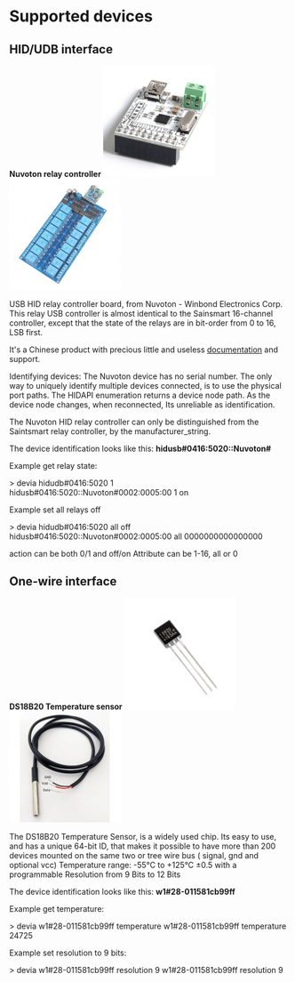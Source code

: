 # Supported devices

## HID/UDB interface

**Nuvoton relay controller** ![](image/relay-controller-nuvoton.png) ![](image/relay-controller-nuvoton16.png) 

USB HID relay controller board, from Nuvoton - Winbond Electronics Corp. 
This relay USB controller is almost identical to the Sainsmart 16-channel controller, except that the state of the relays are in bit-order from 0 to 16, LSB first.

It's a Chinese product with precious little and useless [documentation](https://www.cafago.com/en/p-e1812-1.html) and support.

Identifying devices:
The Nuvoton device has no serial number. The only way to uniquely identify multiple devices connected, is to use the physical port paths.
The HIDAPI enumeration returns a device node path. As the device node changes, when reconnected, Its unreliable as identification.

The Nuvoton HID relay controller can only be distinguished from the Saintsmart relay controller, by the manufacturer_string.

The device identification looks like this: **hidusb#0416:5020::Nuvoton#** 

Example get relay state:

\> devia hidudb#0416:5020 1<br>
hidusb#0416:5020::Nuvoton#0002:0005:00 1 on

Example set all relays off

\> devia hidudb#0416:5020 all off <br>
hidusb#0416:5020::Nuvoton#0002:0005:00 all 0000000000000000

action can be both 0/1 and off/on
Attribute can be 1-16, all or 0

## One-wire interface

**DS18B20 Temperature sensor** ![](image/ds18s20.png) ![](image/ds18b20-waterproof.png) 

The DS18B20 Temperature Sensor, is a widely used chip. Its easy to use, and has a unique 64-bit ID, that makes it possible to have more than 200 devices mounted on the same two or tree wire bus ( signal, gnd and optional vcc) 
Temperature range: -55°C to +125°C ±0.5 with a programmable Resolution from 9 Bits to 12 Bits

The device identification looks like this: **w1#28-011581cb99ff** 

Example get temperature:

\> devia w1#28-011581cb99ff temperature
w1#28-011581cb99ff temperature 24725

Example set resolution to 9 bits:

\> devia w1#28-011581cb99ff resolution 9
w1#28-011581cb99ff resolution 9


